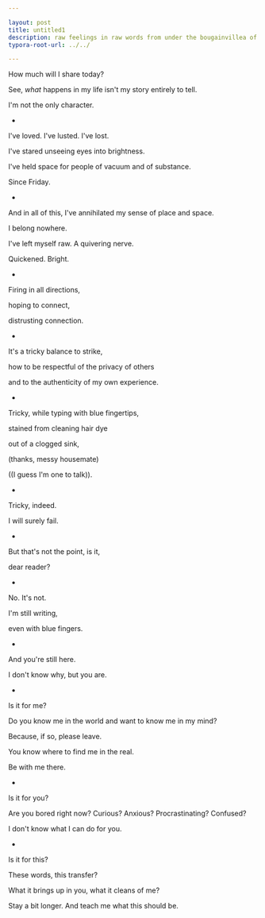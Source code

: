 ```yaml
---

layout: post
title: untitled1
description: raw feelings in raw words from under the bougainvillea of Backyard Brew
typora-root-url: ../../

---
```


How much will I share today? 

See, _what_ happens in my life isn't my story entirely to tell. 

I'm not the only character. 

-

I've loved. I've lusted. I've lost.

I've stared unseeing eyes into brightness.

I've held space for people of vacuum and of substance.

Since Friday.

-

And in all of this, I've annihilated my sense of place and space. 

I belong nowhere.

I've left myself raw. A quivering nerve. 

Quickened. Bright. 

-

Firing in all directions, 

hoping to connect, 

distrusting connection.

-

It's a tricky balance to strike, 

how to be respectful of the privacy of others 

and to the authenticity of my own experience.

-

Tricky, while typing with blue fingertips,

stained from cleaning hair dye

out of a clogged sink,

(thanks, messy housemate)

((I guess I'm one to talk)).

-

Tricky, indeed. 

I will surely fail. 

-

But that's not the point, is it, 

dear reader?

-

No. It's not.

I'm still writing, 

even with blue fingers. 

-

And you're still here. 

I don't know why, but you are.

-

Is it for me? 

Do you know me in the world and want to know me in my mind? 

Because, if so, please leave. 

You know where to find me in the real. 

Be with me there.

-

Is it for you? 

Are you bored right now? Curious? Anxious? Procrastinating? Confused? 

I don't know what I can do for you.

-

Is it for this? 

These words, this transfer? 

What it brings up in you, what it cleans of me?

Stay a bit longer. And teach me what this should be.
